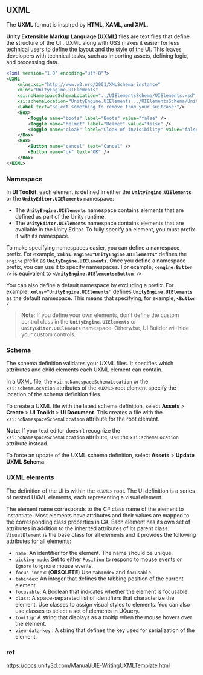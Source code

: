 ## UXML
The **UXML** format is inspired by **HTML, XAML, and XML**.

**Unity Extensible Markup Language (UXML)** files are text files that define the structure of the UI
. UXML along with USS makes it easier for less technical users to define the layout and the style of the UI. 
This leaves developers with technical tasks, such as importing assets, defining logic, and processing data.

```xml
<?xml version="1.0" encoding="utf-8"?>
<UXML
    xmlns:xsi="http://www.w3.org/2001/XMLSchema-instance"
    xmlns="UnityEngine.UIElements"
    xsi:noNamespaceSchemaLocation="../UIElementsSchema/UIElements.xsd"
    xsi:schemaLocation="UnityEngine.UIElements ../UIElementsSchema/UnityEngine.UIElements.xsd">
    <Label text="Select something to remove from your suitcase:"/>
    <Box>
        <Toggle name="boots" label="Boots" value="false" />
        <Toggle name="helmet" label="Helmet" value="false" />
        <Toggle name="cloak" label="Cloak of invisibility" value="false"/>
    </Box>
    <Box>
        <Button name="cancel" text="Cancel" />
        <Button name="ok" text="OK" />
    </Box>
</UXML>
```


### Namespace
In **UI Toolkit**, each element is defined in either the **`UnityEngine.UIElements`** or the **`UnityEditor.UIElements`** namespace:

-   The **`UnityEngine.UIElements`** namespace contains elements that are defined as part of the Unity runtime.
-   The **`UnityEditor.UIElements`** namespace contains elements that are available in the Unity Editor. To fully specify an element, you must prefix it with its namespace.

To make specifying namespaces easier, you can define a namespace prefix. For example, **`xmlns:engine="UnityEngine.UIElements"`** defines the `engine` prefix as **`UnityEngine.UIElements`**. Once you define a namespace prefix, you can use it to specify namespaces. For example, **`<engine:Button />`** is equivalent to **`<UnityEngine.UIElements:Button />`**

You can also define a default namespace by excluding a prefix. For example, **`xmlns="UnityEngine.UIElements"`** defines **`UnityEngine.UIElements`** as the default namespace. This means that specifying, for example, **`<Button /`**


> **Note**: If you define your own elements, don’t define the custom control class in the **`UnityEngine.UIElements`** or **`UnityEditor.UIElements`** namespace. Otherwise, UI Builder will hide your custom controls.


### Schema

The schema definition validates your UXML files. It specifies which attributes and child elements each UXML element can contain.

In a UXML file, the `xsi:noNamespaceSchemaLocation` or the `xsi:schemaLocation` attributes of the `<UXML>` root element specify the location of the schema definition files.

To create a UXML file with the latest schema definition, select **Assets** > **Create** > **UI Toolkit** > **UI Document**. This creates a file with the `xsi:noNamespaceSchemaLocation` attribute for the root element.

**Note**: If your text editor doesn’t recognize the `xsi:noNamespaceSchemaLocation` attribute, use the `xsi:schemaLocation` attribute instead.

To force an update of the UXML schema definition, select **Assets** > **Update UXML Schema**.

### UXML elements
The definition of the UI is within the `<UXML>` root. The UI definition is a series of nested UXML elements, each representing a visual element.

The element name corresponds to the C# class name of the element to instantiate. Most elements have attributes and their values are mapped to the corresponding class properties in C#. Each element has its own set of attributes in addition to the inherited attributes of its parent class. `VisualElement` is the base class for all elements and it provides the following attributes for all elements:

-   `name`: An identifier for the element. The name should be unique.
-   `picking-mode`: Set to either `Position` to respond to mouse events or `Ignore` to ignore mouse events.
-   `focus-index`: (**OBSOLETE**) Use `tabIndex` and `focusable`.
-   `tabindex`: An integer that defines the tabbing position of the current element.
-   `focusable`: A Boolean that indicates whether the element is focusable.
-   `class`: A space-separated list of identifiers that characterize the element. Use classes to assign visual styles to elements. You can also use classes to select a set of elements in UQuery.
-   `tooltip`: A string that displays as a tooltip when the mouse hovers over the element.
-   `view-data-key` : A string that defines the key used for serialization of the element.


### ref 
https://docs.unity3d.com/Manual/UIE-WritingUXMLTemplate.html
